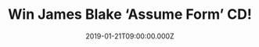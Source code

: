 ---
campaign-uuid: "c-41e17581-7d99-4a33-9f5f-58c95fca1836"
type: "Competition"
category: "Music"
date: "2019-01-21T09:00:00.000Z"
end-date: "2019-02-21T23:59:00.000Z"
disable-form: false
is_promoted: false
has_entry_page: true
title: "Win James Blake ‘Assume Form’ CD!"
competition-description: "<p>Mercury award winner James Blake releases his 4th studio\
  \ album Assume Form and we have one copy for you! The album features collaborations\
  \ with Travis Scott, André 3000, Metro Boomin, Moses Sumney and Rosalía (BBC sound\
  \ poll 2019). In the past 2-3 years James has been very busy collaborating with\
  \ Beyonce, Kendrick Lamar, Travis Scott, Jay Z, Frank Ocean, Oneohtrix Point Never,\
  \ Mount Kimbie and contributing to the Black Panther soundtrack.</p>\r\n<p>Want\
  \ to be one of the first ones hearing Blake’s new album? Click below for a chance\
  \ to win!</p>"
hero-header: "Win James Blake ‘Assume Form’ CD!"
terms-confirmation: "N/A"
banner-img: "https://assets.expresslyapp.com/asset-8c0befb4-8dc5-43b2-a7c2-7a7f5e379a51.jpg"
logo-left-href: "http://club.expressly.io"
logo-left-image: "https://assets.expresslyapp.com/asset-7f626cf5-6c03-47b2-9d62-d17ffc25c731.jpg"
logo-left-title: "Expressly Club"
bg-image-hero: "https://assets.expresslyapp.com/asset-9c0ba798-5b12-445f-9eef-1aee0b74897b.jpg"
bg-image-first: "https://assets.expresslyapp.com/asset-6a5024f8-648a-4c57-b23d-33c67af091e3.jpg"
section1-content: "<p>As unrestricted by genre as it is always underpinned by classic,\
  \ emotionally-open songwriting, James Blake’s new album is arguably his most direct,\
  \ eclectic and pure artistic statement to date. Assume Form also follows a rich\
  \ period of creative and personal evolution for James, who has spoken candidly about\
  \ his experiences of mental health, modern-day masculinity, and finding peace. Even\
  \ the album artwork would appear to represent a fundamental shift for Blake, no\
  \ longer distorted by illustration, landscape or design, but staring right at you\
  \ – and into the future.</p>\r\n<p>Think no more and enter the form below for a\
  \ chance to win James Blake new album, an influence that can be felt throughout\
  \ the modern musical landscape, often hiding in plain sight; allowing the man himself\
  \ – as his fourth album suggests – to always evolve. To never settle. To Assume\
  \ Form.</p>\r\n<p>Good luck!</p>"
entry-title: "Win James Blake ‘Assume Form’ CD!"
entry-content: "Enter the draw to win James Blake ‘Assume Form’ CD by completing the\
  \ form below before 23:59 on 21st of February 2019."
has-winner: false
prize-description: "James Blake ‘Assume Form’ CD!"
special-conditions: "Multiple entries are allowed up to one every day\r\nThis competition\
  \ is also available on: http://aaa.nme.com/competitons/\r\njames-blake-assume-form-cd"
country-restrictions:
- "GB"
---